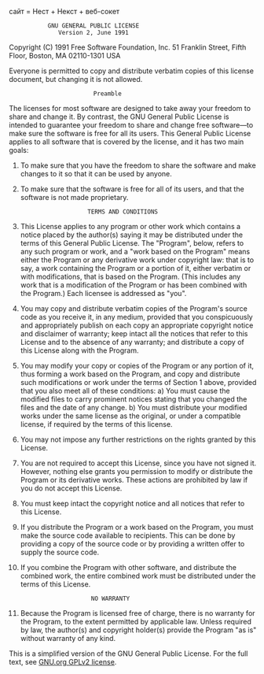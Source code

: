 сайт = Нест + Некст + веб-сокет


               GNU GENERAL PUBLIC LICENSE
                  Version 2, June 1991

Copyright (C) 1991 Free Software Foundation, Inc.
51 Franklin Street, Fifth Floor, Boston, MA  02110-1301  USA

Everyone is permitted to copy and distribute verbatim copies
of this license document, but changing it is not allowed.

                            Preamble

The licenses for most software are designed to take away your freedom to share and change it. By contrast, the GNU General Public License is intended to guarantee your freedom to share and change free software—to make sure the software is free for all its users. This General Public License applies to all software that is covered by the license, and it has two main goals:

  1. To make sure that you have the freedom to share the software and make changes to it so that it can be used by anyone.
  2. To make sure that the software is free for all of its users, and that the software is not made proprietary.

                            TERMS AND CONDITIONS

  0. This License applies to any program or other work which contains a notice placed by the author(s) saying it may be distributed under the terms of this General Public License. The "Program", below, refers to any such program or work, and a "work based on the Program" means either the Program or any derivative work under copyright law: that is to say, a work containing the Program or a portion of it, either verbatim or with modifications, that is based on the Program. (This includes any work that is a modification of the Program or has been combined with the Program.) Each licensee is addressed as "you".

  1. You may copy and distribute verbatim copies of the Program's source code as you receive it, in any medium, provided that you conspicuously and appropriately publish on each copy an appropriate copyright notice and disclaimer of warranty; keep intact all the notices that refer to this License and to the absence of any warranty; and distribute a copy of this License along with the Program.

  2. You may modify your copy or copies of the Program or any portion of it, thus forming a work based on the Program, and copy and distribute such modifications or work under the terms of Section 1 above, provided that you also meet all of these conditions:
     a) You must cause the modified files to carry prominent notices stating that you changed the files and the date of any change.
     b) You must distribute your modified works under the same license as the original, or under a compatible license, if required by the terms of this license.

  3. You may not impose any further restrictions on the rights granted by this License.

  4. You are not required to accept this License, since you have not signed it. However, nothing else grants you permission to modify or distribute the Program or its derivative works. These actions are prohibited by law if you do not accept this License.

  5. You must keep intact the copyright notice and all notices that refer to this License.

  6. If you distribute the Program or a work based on the Program, you must make the source code available to recipients. This can be done by providing a copy of the source code or by providing a written offer to supply the source code.

  7. If you combine the Program with other software, and distribute the combined work, the entire combined work must be distributed under the terms of this License.

                             NO WARRANTY

  8. Because the Program is licensed free of charge, there is no warranty for the Program, to the extent permitted by applicable law. Unless required by law, the author(s) and copyright holder(s) provide the Program "as is" without warranty of any kind.

This is a simplified version of the GNU General Public License. For the full text, see [GNU.org GPLv2 license](https://www.gnu.org/licenses/old-licenses/gpl-2.0.html).
